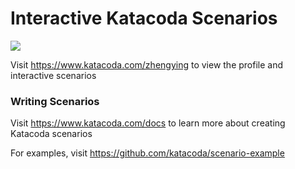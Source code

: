 # Interactive Katacoda Scenarios

[![](http://shields.katacoda.com/katacoda/zhengying/count.svg)](https://www.katacoda.com/zhengying "Get your profile on Katacoda.com")

Visit https://www.katacoda.com/zhengying to view the profile and interactive scenarios

### Writing Scenarios
Visit https://www.katacoda.com/docs to learn more about creating Katacoda scenarios

For examples, visit https://github.com/katacoda/scenario-example
